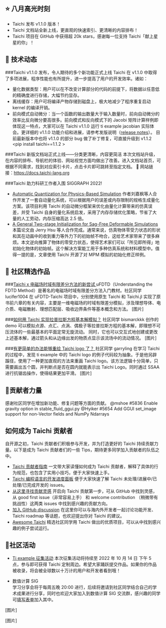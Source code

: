 
## ⭐️ 八月高光时刻
- Taichi 发布 v1.1.0 版本！
- Taichi 文档站全新上线，更直观的快速索引、更清晰的内容排布！
- Taichi 项目在 GitHub 中获得超 20k stars，感谢每一位支持 Taichi「献上星星的你」！
  
##  🔧 技术动态
###Taichi v1.1.0 发布，令人期待的多个新功能正式上线 
Taichi 在 v1.1.0 中取得了多项进展，程序性能也有所提升，进一步提高了用户的开发效率。诸如： 
  - 量化数据类型：用户可以在不改变计算部分的代码的前提下，将数据以任意低的精确度进行存储，大幅节约显存。
  - 离线缓存：用户可将编译产物存储到磁盘上，极大地减少了程序重复启动 kernel 的编译开销。
  - 前向模式自动微分：当一个函数的输出数量大于输入数量时，前向自动微分的效率比反向微分要高很多。前向模式和反向模式下的 Jacobi 矩阵计算样例即体现这一特点，大家可以在 Taichi v1.1.0 运行 ti example jacobian 实际体会。更详细的 v1.1.0 功能介绍和进展，请参考发版说明（[release notes](https://mp.weixin.qq.com/s?__biz=MzkzNDI3NDY4Mw==&mid=2247502082&idx=1&sn=e7cad8c09a6af9539a64a4ec4ac6b58a&chksm=c2bd3a16f5cab300b58d81942bf74138552acb4e4c4658a3d6b53107441fe685f6579f3cdcfa&scene=21#wechat_redirect)）。 
目前最新版本中也将 v1.1.0 的部分 bug 做了补丁修复，可直接升级到 v1.1.2
<pip install taichi==1.1.2 >

###Taichi 新版文档站正式上线——分类更清晰，内容更简洁 
本次文档站升级，在内容的排布、导航栏的体验、网站视觉方面均做出了改善。进入文档站首页，可根据不同需求，找到对应索引卡片，点击卡片即可跳转至指定文档。
🔗 网站链接：https://docs.taichi-lang.org 

###Taichi 助力科研工作者入围 SIGGRAPH 2022! 
  - [Automatic Quantization for Physics-Based Simulation](https://arxiv.org/pdf/2207.04658.pdf)
  作者刘嘉枫等人合作开发了一套自动量化系统，可以根据用户的误差或内存限制的规格生成量化方案。该项目利用 Taichi 的自动微分框架来优化由量化计算带来的仿真误差，并受 Taichi 自身的量化系统启发，采用了内存存储优化策略，节省了大量的人工劳动，内存压缩高达 2.5 倍。 
  - [A General Two-stage Initialization for Sag-Free Deformable Simulations](https://graphics.cs.utah.edu/research/projects/sag-free-simulations/sig22_sagfree_sim.pdf)
本篇论文由 Jerry Hsu 等人合作完成。通常来说，仿真物体零受力状态的形状和其在动画中的收到重力等外力下的初始帧不吻合，这给艺术家带来了很多麻烦。本文逆向推算了物体的零受力状态，使得艺术家们可以「所见即所得」地初始化物体的初始帧。这个解决方案能工用于多种仿真系统和材料模型中。值得一提的是，文章使用 Taichi 开源了对 MPM 模拟的初始化修正样例。 

## 🔧 社区精选作品

###[Taichi x 电磁场时域有限差分方法的新尝试 ](https://github.com/lucifer1004/uFDTD-Taichi)
uFDTD（Understanding the FDTD Method）是著名的电磁场时域有限差分方法入门教材。社区同学 lucifer1004 在 uFDTD-Taichi 项目中，分别使用原生 Taichi 和 Taichi.jl 实现了原书前六章的有关内容，主要是一维电磁场的时域有限差分模拟，涉及理想导体、电介质、电磁散射、理想匹配层、吸收边界条件等基本概念和方法。 
[图片]

###[如何用 Taichi 实现拉普拉斯方程基本解模拟？](https://forum.taichi.graphics/t/topic/2879/9)
社区同学 bismarckkk 创作的 demo 可以模拟点源、点汇、点涡、偶极子等拉普拉斯方程的基本解，即理想不可压流体的一些最基本的平面定常无旋流动。 同时，它也可以交互式地创建或更改上述基本解，通过箭头和从边缘出发的物质点显示该流场中的流动情况。 
[图片]

###[有更简单的办法能够重绘 Taichi logo 了？ ](https://github.com/lgyStoic/taichi_rotation)
社区同学 garryling 在学习 Taichi 的过程中，发现 ti example 中的 Taichi logo 的例子代码较为抽象。于是他另辟蹊径，使用了一种更加直观的方法来重画 Taichi logo。该方法逻辑十分简单，只需要画出五个圆，并判断点是否在圆内就能表示出 Taichi Logo。同时通过 SSAA 进行抗锯齿操作，使得结果更加平滑。 
[图片]

## 💪贡献者力量
 感谢社区同学在增加新功能、修复问题等方面的贡献。 
@mshoe  #5836 Enable gravity option in stable_fluid_ggui.py
@Hyiker #5654 Add GGUI set_image support for non-Vector fields and NumPy Ndarrays 
  
## 如何成为 Taichi 贡献者
自开源之初，Taichi 贡献者们积极参与开发，并为打造更好的 Taichi 持续贡献力量。以下是成为 Taichi 贡献者们的一些 Tips，期待更多同学加入贡献者的队伍之中。
 - [Taichi 贡献者指南](https://docs.taichi-lang.org/docs/contributor_guide)
一文带大家读懂如何成为 Taichi 贡献者，解释了具体的行为规范，也包含了实用小技巧，便于大家快速上手。
 - [Taichi 编程语言的开发进度面板](https://github.com/orgs/taichi-dev/projects/1)
便于大家快速了解 Taichi 未处理/进展中/已处理/已完成开发的 issues。 
-  [从这里寻找贡献灵感](https://github.com/taichi-dev/taichi/contribute)
开启向 Taichi 贡献第一步，可从 GitHub 中找到灵感，从 good first issue（非常容易上手） 和  welcome contribution （稍微带有挑战性）这两类 issues 中找到感兴趣的贡献方向。 
- [加入 GitHub discussion](https://github.com/taichi-dev/taichi/discussions)
在这里你可以与海内外开发者一起讨论功能开发、Taichi roadmap 等话题，也欢迎提出你对 Taichi 的建议。 
- [Awesome Taichi](https://github.com/taichi-dev/awesome-taichi)
精选社区同学用 Taichi 做出的优质项目，可以从中找到感兴趣的例子尝试运行。 

## 🤝社区活动
-  [Ti example 征集活动](https://forum.taichi.graphics/t/ti-example/2872) 
本次征集活动将持续至 2022 年 10 月 14 日 下午 5 点，参与即可获得 Taichi 定制周边。希望大家踊跃提交作品。如果你的作品被收录，将会被全球数以十万计的用户和开发者看到哦！ 

- 数值计算 SIG  
学习分享会将于每周五晚 20:00 进行，后续将邀请到社区同学结合自己的学术成果进行分享，同时也欢迎大家加入到数值计算 SIG 交流群，感兴趣的同学可[填写表单](https://love3d.wjx.cn/vm/PX0LrrP.aspx?udsid=791245)加入其中。

[图片]
 
[图片]